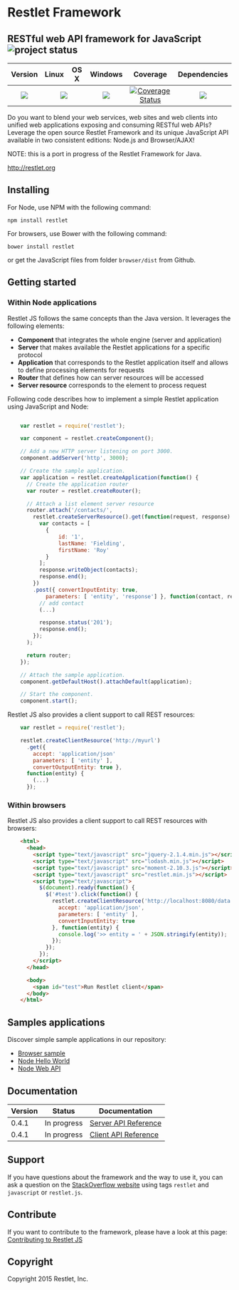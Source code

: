 # Restlet Framework

## RESTful web API framework for JavaScript ![project status](http://dl.dropbox.com/u/2208502/maintained.png)

<table>
  <thead>
    <tr>
      <th>Version</th>
      <th>Linux</th>
      <th>OS X</th>
      <th>Windows</th>
      <th>Coverage</th>
      <th>Dependencies</th>
    </tr>
  </thead>
  <tbody>
    <tr>
      <td align="center">
        <a href="https://www.npmjs.org/package/restlet"><img src="https://img.shields.io/npm/v/restlet.svg"></a>
      </td>
      <td colspan="2" align="center">
        <a href="https://travis-ci.org/restlet/restlet-framework-js"><img src="https://travis-ci.org/restlet/restlet-framework-js.svg"></a>
      </td>
      <td align="center">
        <a href="https://ci.appveyor.com/project/templth/restlet-framework-js"><img src="https://ci.appveyor.com/api/projects/status/qeocly6jag8hkdbu?svg=true"></a>
      </td>
      <td align="center">
        <a href="https://coveralls.io/r/restlet/restlet-framework-js"><img src="https://coveralls.io/repos/restlet/restlet-framework-js/badge.svg" alt="Coverage Status"></a>
      </td>
      <td align="center">
        <a href="https://david-dm.org/"><img src="https://david-dm.org/restlet/restlet-framework-js.svg"></a>
      </td>
    </tr>
  </tbody>
</table>

Do you want to blend your web services, web sites and web clients into unified web applications exposing and consuming RESTful web APIs?
Leverage the open source Restlet Framework and its unique JavaScript API available in two consistent editions: Node.js and Browser/AJAX! 

NOTE: this is a port in progress of the Restlet Framework for Java.

http://restlet.org

## Installing

For Node, use NPM with the following command:

```
npm install restlet
```

For browsers, use Bower with the following command:

```
bower install restlet
```

or get the JavaScript files from folder `browser/dist` from Github.

## Getting started

### Within Node applications

Restlet JS follows the same concepts than the Java version. It leverages the following elements:

* __Component__ that integrates the whole engine (server and application)
* __Server__ that makes available the Restlet applications for a specific protocol
* __Application__ that corresponds to the Restlet application itself and allows to define
processing elements for requests
* __Router__ that defines how can server resources will be accessed
* __Server resource__ corresponds to the element to process request

Following code describes how to implement a simple Restlet application using JavaScript
and Node:
```javascript

    var restlet = require('restlet');

    var component = restlet.createComponent();

    // Add a new HTTP server listening on port 3000.
    component.addServer('http', 3000);

    // Create the sample application.
    var application = restlet.createApplication(function() {
      // Create the application router
      var router = restlet.createRouter();

      // Attach a list element server resource
      router.attach('/contacts/',
        restlet.createServerResource().get(function(request, response) {
          var contacts = [
            {
                id: '1',
                lastName: 'Fielding',
                firstName: 'Roy'
            }
          ];
          response.writeObject(contacts);
          response.end();
        })
        .post({ convertInputEntity: true,
            parameters: [ 'entity', 'response'] }, function(contact, response) {
          // add contact
          (...)

          response.status('201');
          response.end();
        });
      );

      return router;
    });

    // Attach the sample application.
    component.getDefaultHost().attachDefault(application);

    // Start the component.
    component.start();
```

Restlet JS also provides a client support to call REST resources:

```javascript
    var restlet = require('restlet');

    restlet.createClientResource('http://myurl')
      .get({
        accept: 'application/json'
        parameters: [ 'entity' ],
        convertOutputEntity: true },
      function(entity) {
        (...)
      });
```
### Within browsers

Restlet JS also provides a client support to call REST resources with browsers:
```html
    <html>
      <head>
        <script type="text/javascript" src="jquery-2.1.4.min.js"></script>
        <script type="text/javascript" src="lodash.min.js"></script>
        <script type="text/javascript" src="moment-2.10.3.js"></script>
        <script type="text/javascript" src="restlet.min.js"></script>
        <script type="text/javascript">
          $(document).ready(function() {
            $('#test').click(function() {
              restlet.createClientResource('http://localhost:8080/data.json').get({
                accept: 'application/json',
                parameters: [ 'entity' ],
                convertInputEntity: true
              }, function(entity) {
                console.log('>> entity = ' + JSON.stringify(entity));
              });
            });
          });
        </script>
      </head>

      <body>
        <span id="test">Run Restlet client</span>
      </body>
    </html>
```

## Samples applications

Discover simple sample applications in our repository:

* [Browser sample](https://github.com/restlet/restlet-framework-js/tree/master/samples/browser)
* [Node Hello World](https://github.com/restlet/restlet-framework-js/tree/master/samples/node/helloworld)
* [Node Web API](https://github.com/restlet/restlet-framework-js/tree/master/samples/node/webapi)

## Documentation

| Version | Status | Documentation |
| ------- | -------| --------------|
| 0.4.1   | In progress | [Server API Reference](https://github.com/restlet/restlet-framework-js/blob/master/docs/references/doc-server-0.4.1.md) |
| 0.4.1   | In progress | [Client API Reference](https://github.com/restlet/restlet-framework-js/blob/master/docs/references/doc-client-0.4.1.md) |

## Support

If you have questions about the framework and the way to use it, you can ask a question
on the [StackOverflow website](http://stackoverflow.com/questions/tagged/restlet+javascript) using tags `restlet` and `javascript`
or `restlet.js`.

## Contribute

If you want to contribute to the framework, please have a look at this page:
[Contributing to Restlet JS](https://github.com/restlet/restlet-framework-js/blob/master/docs/guides/contribute.md)

## Copyright

Copyright 2015 Restlet, Inc.
